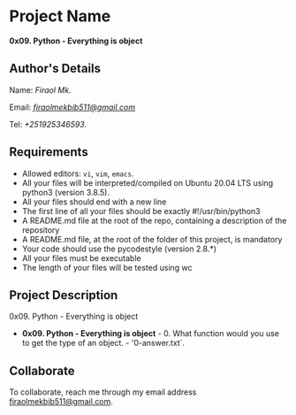 # Project Name
**0x09. Python - Everything is object**

## Author's Details
Name: *Firaol Mk.*

Email: *firaolmekbib511@gmail.com*

Tel: *+251925346593.*

##  Requirements
*   Allowed editors: `vi`, `vim`, `emacs`.
*   All your files will be interpreted/compiled on Ubuntu 20.04 LTS using python3 (version 3.8.5).
* All your files should end with a new line
* The first line of all your files should be exactly #!/usr/bin/python3
* A README.md file at the root of the repo, containing a description of the repository
* A README.md file, at the root of the folder of this project, is mandatory
* Your code should use the pycodestyle (version 2.8.*)
* All your files must be executable
* The length of your files will be tested using wc

## Project Description
0x09. Python - Everything is object

* **0x09. Python - Everything is object** - 0. What function would you use to get the type of an object. - '0-answer.txt`.


## Collaborate

To collaborate, reach me through my email address firaolmekbib511@gmail.com.
